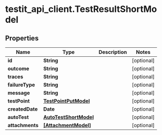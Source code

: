 # testit_api_client.TestResultShortModel

## Properties

Name | Type | Description | Notes
------------ | ------------- | ------------- | -------------
**id** | **String** |  | [optional] 
**outcome** | **String** |  | [optional] 
**traces** | **String** |  | [optional] 
**failureType** | **String** |  | [optional] 
**message** | **String** |  | [optional] 
**testPoint** | [**TestPointPutModel**](TestPointPutModel.md) |  | [optional] 
**createdDate** | **Date** |  | [optional] 
**autoTest** | [**AutoTestShortModel**](AutoTestShortModel.md) |  | [optional] 
**attachments** | [**[AttachmentModel]**](AttachmentModel.md) |  | [optional] 


